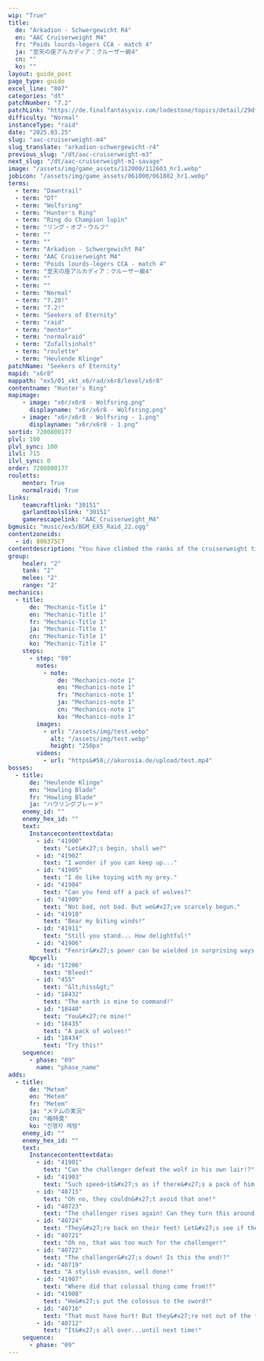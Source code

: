 ```yaml
---
wip: "True"
title:
  de: "Arkadion - Schwergewicht R4"
  en: "AAC Cruiserweight M4"
  fr: "Poids lourds-légers CCA - match 4"
  ja: "至天の座アルカディア：クルーザー級4"
  cn: ""
  ko: ""
layout: guide_post
page_type: guide
excel_line: "807"
categories: "dt"
patchNumber: "7.2"
patchLink: "https://de.finalfantasyxiv.com/lodestone/topics/detail/29df2420843d6d5efb9708a043a2b461488fa2b5"
difficulty: "Normal"
instanceType: "raid"
date: "2025.03.25"
slug: "aac-cruiserweight-m4"
slug_translate: "arkadion-schwergewicht-r4"
previous_slug: "/dt/aac-cruiserweight-m3"
next_slug: "/dt/aac-cruiserweight-m1-savage"
image: "/assets/img/game_assets/112000/112603_hr1.webp"
jobicon: "/assets/img/game_assets/061000/061802_hr1.webp"
terms:
  - term: "Dawntrail"
  - term: "DT"
  - term: "Wolfsring"
  - term: "Hunter's Ring"
  - term: "Ring du Champion lupin"
  - term: "リング・オブ・ウルフ"
  - term: ""
  - term: ""
  - term: "Arkadion - Schwergewicht R4"
  - term: "AAC Cruiserweight M4"
  - term: "Poids lourds-légers CCA - match 4"
  - term: "至天の座アルカディア：クルーザー級4"
  - term: ""
  - term: ""
  - term: "Normal"
  - term: "7.20!"
  - term: "7.2!"
  - term: "Seekers of Eternity"
  - term: "raid"
  - term: "mentor"
  - term: "normalraid"
  - term: "Zufallsinhalt"
  - term: "roulette"
  - term: "Heulende Klinge"
patchName: "Seekers of Eternity"
mapid: "x6r8"
mappath: "ex5/01_xkt_x6/rad/x6r8/level/x6r8"
contentname: "Hunter's Ring"
mapimage:
    - image: "x6r/x6r8 - Wolfsring.png"
      displayname: "x6r/x6r8 - Wolfsring.png"
    - image: "x6r/x6r8 - Wolfsring - 1.png"
      displayname: "x6r/x6r8 - 1.png"
sortid: 7200800177
plvl: 100
plvl_sync: 100
ilvl: 715
ilvl_sync: 0
order: 7200800177
rouletts:
    mentor: True
    normalraid: True
links:
    teamcraftlink: "30151"
    garlandtoolslink: "30151"
    gamerescapelink: "AAC_Cruiserweight_M4"
bgmusic: "music/ex5/BGM_EX5_Raid_22.ogg"
contentzoneids:
  - id: 800375C7
contentdescription: "You have climbed the ranks of the cruiserweight tier to reach the title match, and the stakes could not be higher. With that which gives your lives' purpose on the line, the match between the unenhanced warrior and the Howling Blade has all of Alexandria on the edge of their seats. It is time to see once and for all who will come out on top: the lone wolf, or the undefeated upstart? "
group:
    healer: "2"
    tank: "2"
    melee: "2"
    range: "2"
mechanics:
  - title:
      de: "Mechanic-Title 1"
      en: "Mechanic-Title 1"
      fr: "Mechanic-Title 1"
      ja: "Mechanic-Title 1"
      cn: "Mechanic-Title 1"
      ko: "Mechanic-Title 1"
    steps:
      - step: "09"
        notes:
          - note:
              de: "Mechanics-note 1"
              en: "Mechanics-note 1"
              fr: "Mechanics-note 1"
              ja: "Mechanics-note 1"
              cn: "Mechanics-note 1"
              ko: "Mechanics-note 1"
        images:
          - url: "/assets/img/test.webp"
            alt: "/assets/img/test.webp"
            height: "250px"
        videos:
          - url: "https&#58;//akurosia.de/upload/test.mp4"
bosses:
  - title:
      de: "Heulende Klinge"
      en: "Howling Blade"
      fr: "Howling Blade"
      ja: "ハウリングブレード"
    enemy_id: ""
    enemy_hex_id: ""
    text:
      Instancecontenttextdata:
        - id: "41900"
          text: "Let&#x27;s begin, shall we?"
        - id: "41902"
          text: "I wonder if you can keep up..."
        - id: "41905"
          text: "I do like toying with my prey."
        - id: "41904"
          text: "Can you fend off a pack of wolves?"
        - id: "41909"
          text: "Not bad, not bad. But we&#x27;ve scarcely begun."
        - id: "41910"
          text: "Bear my biting winds!"
        - id: "41911"
          text: "Still you stand... How delightful!"
        - id: "41906"
          text: "Fenrir&#x27;s power can be wielded in surprising ways."
      Npcyell:
        - id: "17206"
          text: "Bleed!"
        - id: "455"
          text: "&lt;hiss&gt;"
        - id: "18432"
          text: "The earth is mine to command!"
        - id: "18440"
          text: "You&#x27;re mine!"
        - id: "18435"
          text: "A pack of wolves!"
        - id: "18434"
          text: "Try this!"
    sequence:
      - phase: "09"
        name: "phase_name"
adds:
  - title:
      de: "Metem"
      en: "Metem"
      fr: "Metem"
      ja: "メテムの実況"
      cn: "梅特莫"
      ko: "진행자 메템"
    enemy_id: ""
    enemy_hex_id: ""
    text:
      Instancecontenttextdata:
        - id: "41901"
          text: "Can the challenger defeat the wolf in his own lair!?"
        - id: "41903"
          text: "Such speed─it&#x27;s as if there&#x27;s a pack of him!"
        - id: "40715"
          text: "Oh no, they couldn&#x27;t avoid that one!"
        - id: "40723"
          text: "The challenger rises again! Can they turn this around!?"
        - id: "40724"
          text: "They&#x27;re back on their feet! Let&#x27;s see if they can stay standing!"
        - id: "40721"
          text: "Oh no, that was too much for the challenger!"
        - id: "40722"
          text: "The challenger&#x27;s down! Is this the end!?"
        - id: "40719"
          text: "A stylish evasion, well done!"
        - id: "41907"
          text: "Where did that colossal thing come from!?"
        - id: "41908"
          text: "He&#x27;s put the colossus to the sword!"
        - id: "40716"
          text: "That must have hurt! But they&#x27;re not out of the fight yet!"
        - id: "40712"
          text: "It&#x27;s all over...until next time!"
    sequence:
      - phase: "09"
---
```

